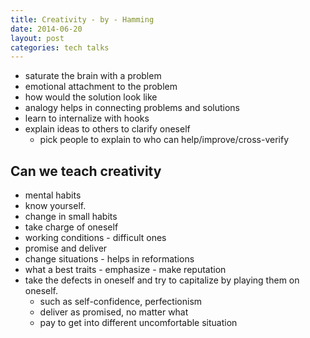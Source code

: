 ```yaml
---
title: Creativity - by - Hamming
date: 2014-06-20
layout: post
categories: tech talks
---
```


* saturate the brain with a problem
* emotional attachment to the problem
* how would the solution look like
* analogy helps in connecting problems and solutions
* learn to internalize with hooks
* explain ideas to others to clarify oneself
    * pick people to explain to who can help/improve/cross-verify

## Can we teach creativity

* mental habits
* know yourself.
* change in small habits
* take charge of oneself
* working conditions - difficult ones
* promise and deliver
* change situations - helps in reformations
* what a best traits - emphasize - make reputation
* take the defects in oneself and try to capitalize by playing them on oneself.
    * such as self-confidence, perfectionism
    * deliver as promised, no matter what
    * pay to get into different uncomfortable situation

